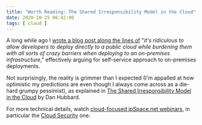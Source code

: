 ```yaml
---
title: "Worth Reading: The Shared Irresponsibility Model in the Cloud"
date: 2020-10-25 06:42:00
tags: [ cloud ]
---
```

A long while ago I [wrote a blog post along the lines of](https://blog.ipspace.net/2014/05/its-ok-to-let-developers-go-amazon-web.html) "_it's ridiculous to allow developers to deploy directly to a public cloud while burdening them with all sorts of crazy barriers when deploying to an on-premises infrastructure_," effectively arguing for self-service approach to on-premises deployments.

Not surprisingly, the reality is grimmer than I expected (I'm appalled at how optimistic my predictions are even though I always come across as a die-hard grumpy pessimist), as explained in [The Shared Irresponsibility Model in the Cloud](https://www.darkreading.com/cloud/the-shared-irresponsibility-model-in-the-cloud-is-putting-you-at-risk/a/d-id/1338940) by Dan Hubbard.

For more technical details, watch [cloud-focused ipSpace.net webinars](https://www.ipspace.net/Cloud), in particular the [Cloud Security](https://www.ipspace.net/Cloud_Security) one.
